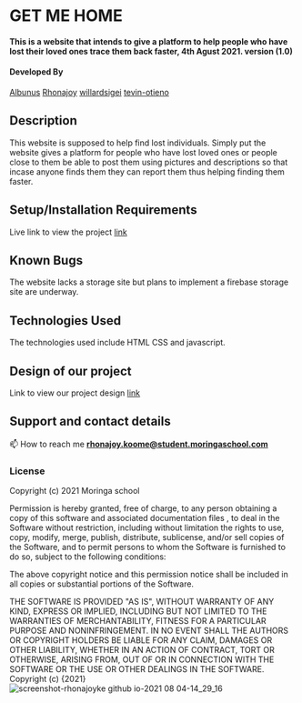 # GET ME HOME

#### This is a website that intends to give a platform to help people who have lost their loved ones trace them back faster, 4th Agust 2021. version (1.0)
#### Developed By 
[Albunus](https://github.com/albunus)
[Rhonajoy](https://github.com/RhonaJoyKe)
[willardsigei](https://github.com/willardsigei)
[tevin-otieno](https://github.com/tevin-otieno)
## Description
 This website is supposed to help find lost individuals.
 Simply put the website gives a platform for people who have lost loved ones or people close to them be able to post them using pictures and descriptions  so that incase anyone finds them they can report them thus helping finding them faster.
 
## Setup/Installation Requirements

Live link to view the project [link](https://rhonajoyke.github.io/GetmeHome)

## Known Bugs
The website lacks a storage site but plans to implement a firebase storage site are underway.

## Technologies Used
The technologies used include HTML CSS and javascript.
## Design of our project
Link to view our project design [link](https://www.figma.com/file/ypAKtAVNzGUpNYbbq0jrzG/Untitled?node-id=0%3A1)

## Support and contact details
📫 How to reach me **rhonajoy.koome@student.moringaschool.com**
### License
Copyright (c) 2021 Moringa school

Permission is hereby granted, free of charge, to any person obtaining a copy of this software and associated documentation files , to deal in the Software without restriction, including without limitation the rights to use, copy, modify, merge, publish, distribute, sublicense, and/or sell copies of the Software, and to permit persons to whom the Software is furnished to do so, subject to the following conditions:

The above copyright notice and this permission notice shall be included in all copies or substantial portions of the Software.

THE SOFTWARE IS PROVIDED "AS IS", WITHOUT WARRANTY OF ANY KIND, EXPRESS OR IMPLIED, INCLUDING BUT NOT LIMITED TO THE WARRANTIES OF MERCHANTABILITY, FITNESS FOR A PARTICULAR PURPOSE AND NONINFRINGEMENT. IN NO EVENT SHALL THE AUTHORS OR COPYRIGHT HOLDERS BE LIABLE FOR ANY CLAIM, DAMAGES OR OTHER LIABILITY, WHETHER IN AN ACTION OF CONTRACT, TORT OR OTHERWISE, ARISING FROM, OUT OF OR IN CONNECTION WITH THE SOFTWARE OR THE USE OR OTHER DEALINGS IN THE SOFTWARE.
Copyright (c) {2021} 
![screenshot-rhonajoyke github io-2021 08 04-14_29_16](https://user-images.githubusercontent.com/28980865/128177322-a6b807f2-e0da-4091-9a7d-00364d322804.png)
